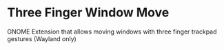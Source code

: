 # Three Finger Window Move
GNOME Extension that allows moving windows with three finger trackpad gestures (Wayland only)
